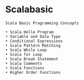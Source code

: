 # Scalabasic

    Scala Basic Pragramming Concepts

    • Scala Hello Program
    • Variable and Data Type
    • Conditional Expressions
    • Scala Pattern Matching
    • Scala While Loop
    • Scala for Loop
    • Scala Break Statement
    • Scala Comments
    • Scala Functions
    • Higher Order Functions
